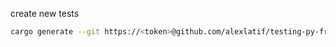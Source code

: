 create new tests

```bash
cargo generate --git https://<token>@github.com/alexlatif/testing-py-from-rust.git

